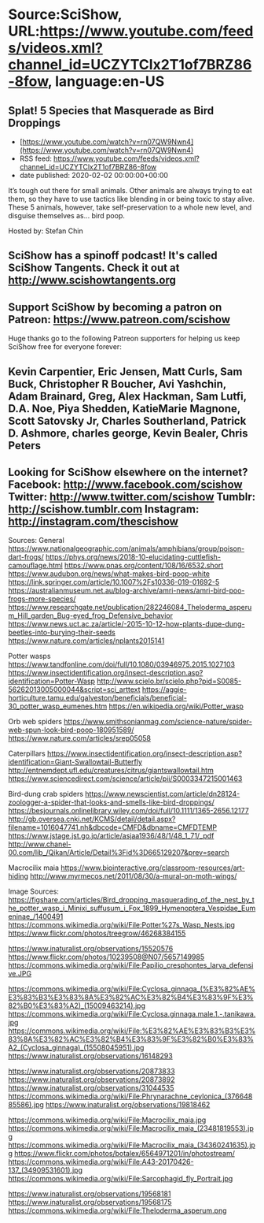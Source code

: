 # Source:SciShow, URL:https://www.youtube.com/feeds/videos.xml?channel_id=UCZYTClx2T1of7BRZ86-8fow, language:en-US

## Splat! 5 Species that Masquerade as Bird Droppings
 - [https://www.youtube.com/watch?v=rn07QW9Nwn4](https://www.youtube.com/watch?v=rn07QW9Nwn4)
 - RSS feed: https://www.youtube.com/feeds/videos.xml?channel_id=UCZYTClx2T1of7BRZ86-8fow
 - date published: 2020-02-02 00:00:00+00:00

It’s tough out there for small animals. Other animals are always trying to eat them, so they have to use tactics like blending in or being toxic to stay alive. These 5 animals, however, take self-preservation to a whole new level, and disguise themselves as… bird poop.

Hosted by: Stefan Chin

SciShow has a spinoff podcast! It's called SciShow Tangents. Check it out at http://www.scishowtangents.org
----------
Support SciShow by becoming a patron on Patreon: https://www.patreon.com/scishow
----------
Huge thanks go to the following Patreon supporters for helping us keep SciShow free for everyone forever:

Kevin Carpentier, Eric Jensen, Matt Curls, Sam Buck, Christopher R Boucher, Avi Yashchin, Adam Brainard, Greg, Alex Hackman, Sam Lutfi, D.A. Noe, Piya Shedden, KatieMarie Magnone, Scott Satovsky Jr, Charles Southerland, Patrick D. Ashmore, charles george, Kevin Bealer, Chris Peters
----------
Looking for SciShow elsewhere on the internet?
Facebook: http://www.facebook.com/scishow
Twitter: http://www.twitter.com/scishow
Tumblr: http://scishow.tumblr.com
Instagram: http://instagram.com/thescishow
----------
Sources:
General
https://www.nationalgeographic.com/animals/amphibians/group/poison-dart-frogs/
https://phys.org/news/2018-10-elucidating-cuttlefish-camouflage.html
https://www.pnas.org/content/108/16/6532.short
https://www.audubon.org/news/what-makes-bird-poop-white
https://link.springer.com/article/10.1007%2Fs10336-019-01692-5
https://australianmuseum.net.au/blog-archive/amri-news/amri-bird-poo-frogs-more-species/
https://www.researchgate.net/publication/282246084_Theloderma_asperum_Hill_garden_Bug-eyed_frog_Defensive_behavior
https://www.news.uct.ac.za/article/-2015-10-12-how-plants-dupe-dung-beetles-into-burying-their-seeds
https://www.nature.com/articles/nplants2015141

Potter wasps
https://www.tandfonline.com/doi/full/10.1080/03946975.2015.1027103
https://www.insectidentification.org/insect-description.asp?identification=Potter-Wasp
http://www.scielo.br/scielo.php?pid=S0085-56262013005000044&script=sci_arttext
https://aggie-horticulture.tamu.edu/galveston/beneficials/beneficial-30_potter_wasp_eumenes.htm
https://en.wikipedia.org/wiki/Potter_wasp

Orb web spiders
https://www.smithsonianmag.com/science-nature/spider-web-spun-look-bird-poop-180951589/
https://www.nature.com/articles/srep05058

Caterpillars
https://www.insectidentification.org/insect-description.asp?identification=Giant-Swallowtail-Butterfly
http://entnemdept.ufl.edu/creatures/citrus/giantswallowtail.htm
https://www.sciencedirect.com/science/article/pii/S0003347215001463

Bird-dung crab spiders
https://www.newscientist.com/article/dn28124-zoologger-a-spider-that-looks-and-smells-like-bird-droppings/
https://besjournals.onlinelibrary.wiley.com/doi/full/10.1111/1365-2656.12177
http://gb.oversea.cnki.net/KCMS/detail/detail.aspx?filename=1016047741.nh&dbcode=CMFD&dbname=CMFDTEMP 
https://www.jstage.jst.go.jp/article/asjaa1936/48/1/48_1_71/_pdf 
http://www.chanel-00.com/lib_/Qikan/Article/Detail%3Fid%3D665129207&prev=search

Macrocilix maia
https://www.biointeractive.org/classroom-resources/art-hiding
http://www.myrmecos.net/2011/08/30/a-mural-on-moth-wings/

Image Sources:
https://figshare.com/articles/Bird_dropping_masquerading_of_the_nest_by_the_potter_wasp_i_Minixi_suffusum_i_Fox_1899_Hymenoptera_Vespidae_Eumeninae_/1400491
https://commons.wikimedia.org/wiki/File:Potter%27s_Wasp_Nests.jpg
https://www.flickr.com/photos/treegrow/46268384155

https://www.inaturalist.org/observations/15520576
https://www.flickr.com/photos/10239508@N07/5657149985
https://commons.wikimedia.org/wiki/File:Papilio_cresphontes_larva_defensive.JPG

https://commons.wikimedia.org/wiki/File:Cyclosa_ginnaga_(%E3%82%AE%E3%83%B3%E3%83%8A%E3%82%AC%E3%82%B4%E3%83%9F%E3%82%B0%E3%83%A2)_(15009463214).jpg
https://commons.wikimedia.org/wiki/File:Cyclosa.ginnaga.male.1.-.tanikawa.jpg
https://commons.wikimedia.org/wiki/File:%E3%82%AE%E3%83%B3%E3%83%8A%E3%82%AC%E3%82%B4%E3%83%9F%E3%82%B0%E3%83%A2_(Cyclosa_ginnaga)_(15508045951).jpg
https://www.inaturalist.org/observations/16148293

https://www.inaturalist.org/observations/20873833
https://www.inaturalist.org/observations/20873892
https://www.inaturalist.org/observations/31044535
https://commons.wikimedia.org/wiki/File:Phrynarachne_ceylonica_(37664885586).jpg
https://www.inaturalist.org/observations/19818462

https://commons.wikimedia.org/wiki/File:Macrocilix_maia.jpg
https://commons.wikimedia.org/wiki/File:Macrocilix_maia_(23481819553).jpg
https://commons.wikimedia.org/wiki/File:Macrocilix_maia_(34360241635).jpg
https://www.flickr.com/photos/botalex/6564971201/in/photostream/
https://commons.wikimedia.org/wiki/File:A43-20170426-137_(34909531601).jpg
https://commons.wikimedia.org/wiki/File:Sarcophagid_fly_Portrait.jpg

https://www.inaturalist.org/observations/19568181
https://www.inaturalist.org/observations/19568175
https://commons.wikimedia.org/wiki/File:Theloderma_asperum.png

